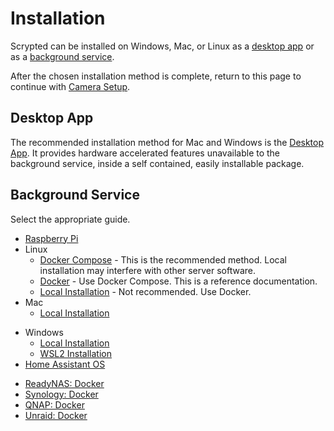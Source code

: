 # Installation

Scrypted can be installed on Windows, Mac, or Linux as a [desktop app](#desktop-app) or as a [background service](#background-service).

After the chosen installation method is complete, return to this page to continue with [Camera Setup](/camera-preparation.md).

## Desktop App

The recommended installation method for Mac and Windows is the [Desktop App](/desktop-application). It provides hardware accelerated features unavailable to the background service, inside a self contained, easily installable package.

## Background Service

Select the appropriate guide.

 * [Raspberry Pi](https://github.com/koush/scrypted/wiki/Installation:-Raspberry-Pi)
 * Linux
   * [Docker Compose](https://github.com/koush/scrypted/wiki/Installation:-Docker-Compose-Linux) - This is the recommended method. Local installation may interfere with other server software.
   * [Docker](https://github.com/koush/scrypted/wiki/Installation:-Docker-Linux) - Use Docker Compose. This is a reference documentation.
   * [Local Installation](https://github.com/koush/scrypted/wiki/Installation:-Linux) - Not recommended. Use Docker.
 * Mac
   * [Local Installation](https://github.com/koush/scrypted/wiki/Installation:-Mac)
<!--    * Docker Desktop is [not supported](https://github.com/koush/scrypted/wiki/Installation:-Docker-Desktop). -->
 * Windows
   * [Local Installation](https://github.com/koush/scrypted/wiki/Installation:-Windows)
   * [WSL2 Installation](https://github.com/koush/scrypted/wiki/Installation:-WSL2-Windows)
 * [Home Assistant OS](https://github.com/koush/scrypted/wiki/Installation:-Home-Assistant-OS)
<!--    * Docker Desktop is [not supported](https://github.com/koush/scrypted/wiki/Installation:-Docker-Desktop). -->
 * [ReadyNAS: Docker](https://github.com/koush/scrypted/wiki/Installation:-Docker-ReadyNAS)
 * [Synology: Docker](https://github.com/koush/scrypted/wiki/Installation:-Docker-Synology-NAS)
 * [QNAP: Docker](https://github.com/koush/scrypted/wiki/Installation:-Docker-QNAP-NAS)
 * [Unraid: Docker](https://github.com/koush/scrypted/wiki/Installation:-Docker-Unraid)
